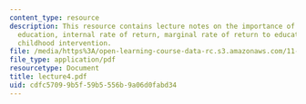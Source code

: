 ```yaml
---
content_type: resource
description: This resource contains lecture notes on the importance of early childhood
  education, internal rate of return, marginal rate of return to education, and early
  childhood intervention.
file: /media/https%3A/open-learning-course-data-rc.s3.amazonaws.com/11-126j-economics-of-education-spring-2007/cdfc57099b5f59b5556b9a06d0fabd34_lecture4.pdf
file_type: application/pdf
resourcetype: Document
title: lecture4.pdf
uid: cdfc5709-9b5f-59b5-556b-9a06d0fabd34
---
```


